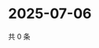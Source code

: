 # 2025-07-06

共 0 条

<!-- BEGIN ZHIHUVIDEO -->
<!-- 最后更新时间 Sun Jul 06 2025 01:09:49 GMT+0800 (China Standard Time) -->

<!-- END ZHIHUVIDEO -->
